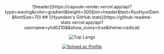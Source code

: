 <div align="center">
![header](https://capsule-render.vercel.app/api?type=waving&color=gradient&height=300&section=header&text=RyuHyunDam&fontSize=70)
##
![Hyundam's GitHub stats](https://github-readme-stats.vercel.app/api?username=yhd0210&&show_icons=true&theme=radical)

![Top Langs](https://github-readme-stats.vercel.app/api/top-langs/?username=yhd0210&layout=compact&theme=gruvbox)

[![Solved.ac Profile](http://mazassumnida.wtf/api/v2/generate_badge?boj=dam5062)](https://solved.ac/dam5062/)

</div>
